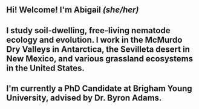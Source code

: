 ## Hi! Welcome! I'm Abigail _(she/her)_

## I study soil-dwelling, free-living nematode ecology and evolution. I work in the McMurdo Dry Valleys in Antarctica, the Sevilleta desert in New Mexico, and various grassland ecosystems in the United States. 
## I'm currently a PhD Candidate at Brigham Young University, advised by Dr. Byron Adams. 

<!--
**aeborgmeier/aeborgmeier** is a ✨ _special_ ✨ repository because its `README.md` (this file) appears on your GitHub profile.

Here are some ideas to get you started:

- 🔭 I’m currently working on ...
- 🌱 I’m currently learning ...
- 👯 I’m looking to collaborate on ...
- 🤔 I’m looking for help with ...
- 💬 Ask me about ...
- 📫 How to reach me: ...
- 😄 Pronouns: ...
- ⚡ Fun fact: ...
-->
